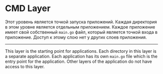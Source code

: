 # CMD Layer 

Этот уровень является точкой запуска приложений. Каждая директория в этом уровне является отдельным приложением. 
Каждое приложение имеет свой собственный `main.go` файл, который является точкой входа в приложение.
Доступ к этому слою нет у других слоев приложения.

---

This layer is the starting point for applications. Each directory in this layer is a separate application.
Each application has its own `main.go` file which is the entry point for the application.
Other layers of the application do not have access to this layer.